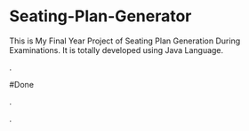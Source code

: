 # Seating-Plan-Generator

This is My Final Year Project of Seating Plan Generation During Examinations. It is totally developed using Java Language.






























.





















































#Done










































































































.




































































































































































































































































































































































































































































































.






































